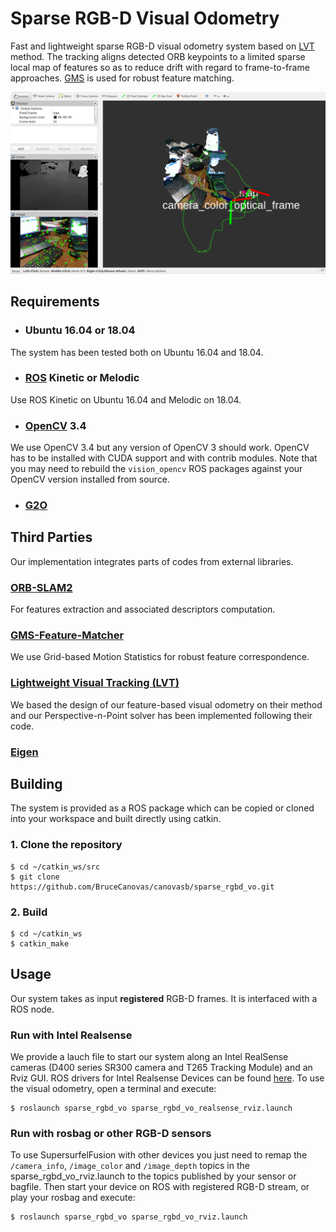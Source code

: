 # Sparse RGB-D Visual Odometry #
Fast and lightweight sparse RGB-D visual odometry system based on [LVT](https://github.com/SAR-Research-Lab/lvt) method. The tracking aligns detected ORB keypoints to a limited sparse local map of features so as to reduce drift with regard to frame-to-frame approaches. [GMS](https://github.com/JiawangBian/GMS-Feature-Matcher) is used for robust feature matching.

![Visu](visu/visu.png)

## Requirements ##

- ### Ubuntu 16.04 or 18.04 ###
The system has been tested both on Ubuntu 16.04 and 18.04.

- ### [ROS](https://www.ros.org/) Kinetic or Melodic ###
Use ROS Kinetic on Ubuntu 16.04 and Melodic on 18.04.

- ### [OpenCV](https://opencv.org/) 3.4 ###
We use OpenCV 3.4 but any version of OpenCV 3 should work. OpenCV has to be installed with CUDA support and with contrib modules.
Note that you may need to rebuild the `vision_opencv` ROS packages against your OpenCV version installed from source.

- ### [G2O](https://github.com/RainerKuemmerle/g2o) ###

## Third Parties ##

Our implementation integrates parts of codes from external libraries.

### [ORB-SLAM2](http://github.com/raulmur/ORB-SLAM2) ###
For features extraction and associated descriptors computation.

### [GMS-Feature-Matcher](https://github.com/JiawangBian/GMS-Feature-Matcher) ###
We use Grid-based Motion Statistics for robust feature correspondence.

### [Lightweight Visual Tracking (LVT)](https://github.com/SAR-Research-Lab/lvt) ###
We based the design of our feature-based visual odometry on their method and our Perspective-n-Point solver has been implemented following their code.

### [Eigen](http://eigen.tuxfamily.org/index.php?title=Main_Page) ###

## Building ##

The system is provided as a ROS package which can be copied or cloned into your workspace and built directly using catkin.

### 1. Clone the repository ###

```
$ cd ~/catkin_ws/src
$ git clone https://github.com/BruceCanovas/canovasb/sparse_rgbd_vo.git
```

### 2. Build ###

```
$ cd ~/catkin_ws
$ catkin_make
```

## Usage ##

Our system takes as input **registered** RGB-D frames. It is interfaced with a ROS node.

### Run with Intel Realsense ###

We provide a lauch file to start our system along an Intel RealSense cameras (D400 series SR300 camera and T265 Tracking Module) and an Rviz GUI. ROS drivers for Intel Realsense Devices can be found [here](https://github.com/IntelRealSense/realsense-ros). To use the visual odometry, open a terminal and execute:
```
$ roslaunch sparse_rgbd_vo sparse_rgbd_vo_realsense_rviz.launch
```

### Run with rosbag or other RGB-D sensors ###

To use SupersurfelFusion with other devices you just need to remap the `/camera_info`, `/image_color` and `/image_depth` topics in the sparse_rgbd_vo_rviz.launch to the topics published by your sensor or bagfile. Then start your device on ROS with registered RGB-D stream, or play your rosbag and execute:
```
$ roslaunch sparse_rgbd_vo sparse_rgbd_vo_rviz.launch
```
